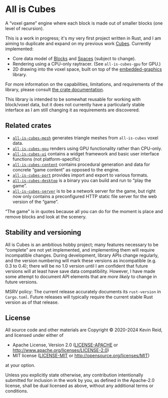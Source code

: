 All is Cubes
============

A “voxel game” engine where each block is made out of smaller blocks (one level of recursion).

This is a work in progress; it's my very first project written in Rust, and I am aiming to duplicate and expand on my previous work [Cubes](https://github.com/kpreid/cubes/). Currently implemented:

* Core data model of [Blocks] and [Spaces] (subject to change).
* Rendering using a CPU-only raytracer. (See `all-is-cubes-gpu` for GPU.)
* 2D drawing into the voxel space, built on top of the [embedded-graphics] library.

For more information on the capabilities, limitations, and requirements of the library,
please consult [the crate documentation].

This library is intended to be somewhat reusable for working with block/voxel data, but it does not currently have a particularly stable interface as I am still changing it as requirements are discovered.

[the crate documentation]: https://docs.rs/all-is-cubes/0.8.0/all_is_cubes/
[Blocks]: https://docs.rs/all-is-cubes/0.8.0/all_is_cubes/block/enum.Block.html
[Spaces]: https://docs.rs/all-is-cubes/0.8.0/all_is_cubes/space/struct.Space.html
[embedded-graphics]: https://crates.io/crates/embedded-graphics

Related crates
--------------

*   [`all-is-cubes-mesh`](https://crates.io/crates/all-is-cubes-mesh)
    generates triangle meshes from `all-is-cubes` voxel data.
*   [`all-is-cubes-gpu`](https://crates.io/crates/all-is-cubes-gpu)
    renders using GPU functionality rather than CPU-only.
*   [`all-is-cubes-ui`](https://crates.io/crates/all-is-cubes-ui)
    contains a widget framework and basic user interface functions (not platform-specific)
*   [`all-is-cubes-content`](https://crates.io/crates/all-is-cubes-content)
    contains procedural generation and data for concrete “game content” as opposed to the engine.
*   [`all-is-cubes-port`](https://crates.io/crates/all-is-cubes-port)
    provides import and export to various formats.
*   [`all-is-cubes-desktop`](https://crates.io/crates/all-is-cubes-desktop)
    is a binary you can build and run to “play the game”.
*   [`all-is-cubes-server`](https://crates.io/crates/all-is-cubes-server)
    is to be a network server for the game, but right now only contains a preconfigured HTTP static file server for the web version of the “game”.

“The game” is in quotes because all you can do for the moment is place and remove blocks and look at the scenery.

Stability and versioning
------------------------

All is Cubes is an ambitious hobby project; many features necessary to be “complete” are not yet implemented, and implementing them will require incompatible changes. During development, library APIs change regularly, and the version numbering will mark these versions as incompatible (e.g. 0.3 to 0.4); there will be no 1.0 version until I am confident that future versions will at least have save data compatibility. However, I have made some attempt to document API elements that are _more likely_ to change in future versions.

MSRV policy: The current release accurately documents its `rust-version` in `Cargo.toml`.
Future releases will typically require the current stable Rust version as of that release.

License
-------

All source code and other materials are Copyright © 2020-2024 Kevin Reid, and licensed under either of

 * Apache License, Version 2.0
   ([LICENSE-APACHE](LICENSE-APACHE) or http://www.apache.org/licenses/LICENSE-2.0)
 * MIT license
   ([LICENSE-MIT](LICENSE-MIT) or http://opensource.org/licenses/MIT)

at your option. 

Unless you explicitly state otherwise, any contribution intentionally submitted
for inclusion in the work by you, as defined in the Apache-2.0 license, shall be
dual licensed as above, without any additional terms or conditions.
